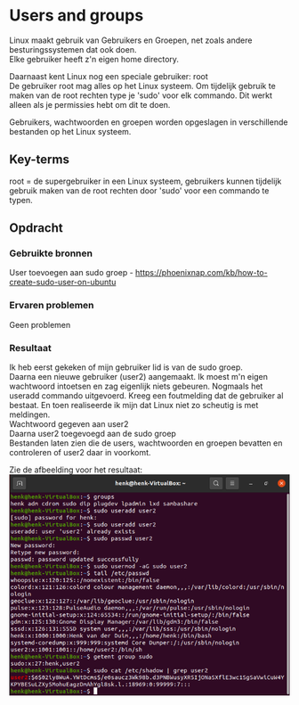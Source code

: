 # Users and groups
Linux maakt gebruik van Gebruikers en Groepen, net zoals andere besturingssystemen dat ook doen.  
Elke gebruiker heeft z'n eigen home directory.

Daarnaast kent Linux nog een speciale gebruiker: root  
De gebruiker root mag alles op het Linux systeem. Om tijdelijk gebruik te maken van de root rechten type je 'sudo' voor elk commando. Dit werkt alleen als je permissies hebt om dit te doen.

Gebruikers, wachtwoorden en groepen worden opgeslagen in verschillende bestanden op het Linux systeem.

## Key-terms
root = de supergebruiker in een Linux systeem, gebruikers kunnen tijdelijk gebruik maken van de root rechten door 'sudo' voor een commando te typen.


## Opdracht
### Gebruikte bronnen
User toevoegen aan sudo groep - https://phoenixnap.com/kb/how-to-create-sudo-user-on-ubuntu

### Ervaren problemen
Geen problemen

### Resultaat
Ik heb eerst gekeken of mijn gebruiker lid is van de sudo groep.  
Daarna een nieuwe gebruiker (user2) aangemaakt. Ik moest m'n eigen wachtwoord intoetsen en zag eigenlijk niets gebeuren. Nogmaals het useradd commando uitgevoerd. Kreeg een foutmelding dat de gebruiker al bestaat. En toen realiseerde ik mijn dat Linux niet zo scheutig is met meldingen.  
Wachtwoord gegeven aan user2  
Daarna user2 toegevoegd aan de sudo groep  
Bestanden laten zien die de users, wachtwoorden en groepen bevatten en controleren of user2 daar in voorkomt.  

Zie de afbeelding voor het resultaat:  
![LNX-05](../00_includes/LNX-05.png)
